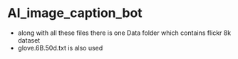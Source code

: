 # AI_image_caption_bot
- along with all these files there is one Data folder which contains flickr 8k dataset
- glove.6B.50d.txt is also used
